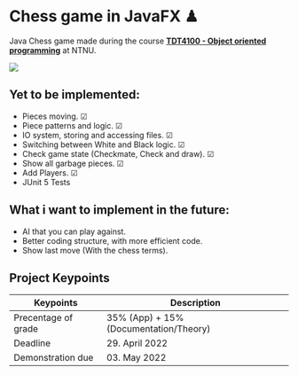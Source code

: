 # Chess game in JavaFX ♟

Java Chess game made during the course **[TDT4100 - Object oriented programming](https://www.ntnu.no/studier/emner/TDT4100#tab=omEmnet)** at NTNU.

![](https://i.pinimg.com/originals/5e/45/c3/5e45c3f6445fba750c3b4776c7a298fb.gif)

## Yet to be implemented:

- Pieces moving. ☑
- Piece patterns and logic. ☑
- IO system, storing and accessing files. ☑
- Switching between White and Black logic. ☑
- Check game state (Checkmate, Check and draw). ☑
- Show all garbage pieces. ☑
- Add Players. ☑
- JUnit 5 Tests



## What i want to implement in the future:
- AI that you can play against.
- Better coding structure, with more efficient code.
- Show last move (With the chess terms).

## Project Keypoints

| Keypoints                                | Description                             |
| ---------------------------------------- | --------------------------------------- |
| Precentage of grade                      | 35% (App) + 15% (Documentation/Theory)  |
| Deadline                                 | 29. April 2022                          |
| Demonstration due                        | 03. May 2022                            |


